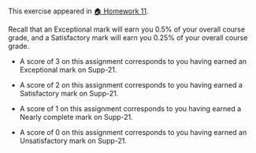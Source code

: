 This exercise appeared in <a href="assignment: 🏠 Homework 11">🏠 Homework 11</a>.

Recall that an Exceptional mark will earn you 0.5% of your overall course grade, and a Satisfactory mark will earn you 0.25% of your overall course grade.

* A score of 3 on this assignment corresponds to you having earned an Exceptional mark on Supp-21.

* A score of 2 on this assignment corresponds to you having earned a Satisfactory mark on Supp-21.

* A score of 1 on this assignment corresponds to you having earned a Nearly complete mark on Supp-21.

* A score of 0 on this assignment corresponds to you having earned an Unsatisfactory mark on Supp-21.